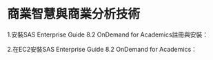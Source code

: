 # 商業智慧與商業分析技術

1.安裝SAS Enterprise Guide 8.2 OnDemand for Academics註冊與安裝：

2.在EC2安裝SAS Enterprise Guide 8.2 OnDemand for Academics：
